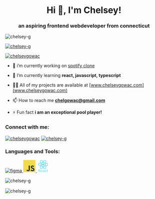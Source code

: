 <h1 align="center">Hi 👋, I'm Chelsey!</h1>
<h3 align="center">an aspiring frontend webdeveloper from connecticut</h3>

<p align="left"> <img src="https://komarev.com/ghpvc/?username=chelsey-g&label=Profile%20views&color=0e75b6&style=flat" alt="chelsey-g" /> </p>

<p align="left"> <a href="https://github.com/ryo-ma/github-profile-trophy"><img src="https://github-profile-trophy.vercel.app/?username=chelsey-g" alt="chelsey-g" /></a> </p>

<p align="left"> <a href="https://twitter.com/chelseygowac" target="blank"><img src="https://img.shields.io/twitter/follow/chelseygowac?logo=twitter&style=for-the-badge" alt="chelseygowac" /></a> </p>

- 🔭 i’m currently working on [spotify clone](https://github.com/chelsey-g/spotify-clone)

- 🌱 I’m currently learning **react, javascript, typescript**

- 👨‍💻 All of my projects are available at [www.chelseygowac.com](www.chelseygowac.com)

- 📫 How to reach me **chelgowac@gmail.com**

- ⚡ Fun fact **i am an exceptional pool player!**

<h3 align="left">Connect with me:</h3>
<p align="left">
<a href="https://twitter.com/chelseygowac" target="blank"><img align="center" src="https://raw.githubusercontent.com/rahuldkjain/github-profile-readme-generator/master/src/images/icons/Social/twitter.svg" alt="chelseygowac" height="30" width="40" /></a>
<a href="https://linkedin.com/in/chelsey-g" target="blank"><img align="center" src="https://raw.githubusercontent.com/rahuldkjain/github-profile-readme-generator/master/src/images/icons/Social/linked-in-alt.svg" alt="chelsey-g" height="30" width="40" /></a>
</p>

<h3 align="left">Languages and Tools:</h3>
<p align="left"> <a href="https://www.figma.com/" target="_blank" rel="noreferrer"> <img src="https://www.vectorlogo.zone/logos/figma/figma-icon.svg" alt="figma" width="40" height="40"/> </a> <a href="https://developer.mozilla.org/en-US/docs/Web/JavaScript" target="_blank" rel="noreferrer"> <img src="https://raw.githubusercontent.com/devicons/devicon/master/icons/javascript/javascript-original.svg" alt="javascript" width="40" height="40"/> </a> <a href="https://reactjs.org/" target="_blank" rel="noreferrer"> <img src="https://raw.githubusercontent.com/devicons/devicon/master/icons/react/react-original-wordmark.svg" alt="react" width="40" height="40"/> </a> </p>

<p><img align="center" src="https://github-readme-stats.vercel.app/api/top-langs?username=chelsey-g&show_icons=true&locale=en&layout=compact" alt="chelsey-g" /></p>

<p><img align="center" src="https://github-readme-streak-stats.herokuapp.com/?user=chelsey-g&" alt="chelsey-g" /></p>
